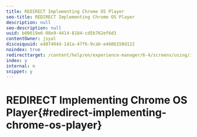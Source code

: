 ```yaml
---
title: REDIRECT Implementing Chrome OS Player
seo-title: REDIRECT Implementing Chrome OS Player
description: null
seo-description: null
uuid: b00619e6-08e9-4414-8184-cd5b762ef6d3
contentOwner: jsyal
discoiquuid: e407494d-141a-47f6-9cab-e460b150d122
noindex: true
redirecttarget: /content/help/en/experience-manager/6-4/screens/using/implementing-chrome-os-player
index: y
internal: n
snippet: y
---
```


# REDIRECT Implementing Chrome OS Player{#redirect-implementing-chrome-os-player}

